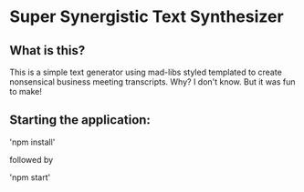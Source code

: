 # Super Synergistic Text Synthesizer

## What is this?

This is a simple text generator using mad-libs styled templated to create 
nonsensical business meeting transcripts.  Why?  I don't know.  But it was fun to make!

## Starting the application:

'npm install'

followed by

'npm start'